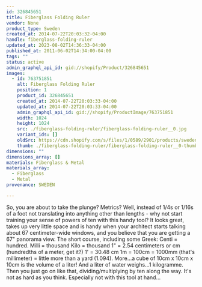 ```yaml
---
id: 326845651
title: Fiberglass Folding Ruler
vendor: None
product_type: Sweden
created_at: 2014-07-22T20:03:32-04:00
handle: fiberglass-folding-ruler
updated_at: 2023-08-02T14:36:33-04:00
published_at: 2011-06-02T14:34:00-04:00
tags: ""
status: active
admin_graphql_api_id: gid://shopify/Product/326845651
images:
  - id: 763751851
    alt: Fiberglass Folding Ruler
    position: 1
    product_id: 326845651
    created_at: 2014-07-22T20:03:33-04:00
    updated_at: 2014-07-22T20:03:33-04:00
    admin_graphql_api_id: gid://shopify/ProductImage/763751851
    width: 1024
    height: 1024
    src: ./fiberglass-folding-ruler/fiberglass-folding-ruler__0.jpg
    variant_ids: []
    oldSrc: https://cdn.shopify.com/s/files/1/0589/2901/products/sweden21.jpeg?v=1406073813
    thumb: ./fiberglass-folding-ruler/fiberglass-folding-ruler__0-thumb.jpg
dimensions: ""
dimensions_array: []
materials: Fiberglass & Metal
materials_array:
  - Fiberglass
  - Metal
provenance: SWEDEN

---
```


So, you are about to take the plunge? Metrics? Well, instead of 1/4s or 1/16s of a foot not translating into anything other than lengths - why not start training your sense of powers of ten with this handy tool? It looks great, takes up very little space and is handy when your architect starts talking about 67 centimeter-wide windows, and you believe that you are getting a 67" panorama view. The short course, including some Greek: Centi = hundred. Milli = thousand Kilo = thousand 1" = 2.54 centimeters or cm (hundredths of a meter, get it?) 1' = 30.48 cm 1m = 100cm = 1000mm (that's millimeter) = little more than a yard (1.094). More...a cube of 10cm x 10cm x 10cm is the volume of a liter! And a liter of water weighs...1 kilogramme. Then you just go on like that, dividing/multiplying by ten along the way. It's not as hard as you think. Especially not with this tool at hand...